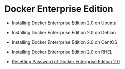 # Docker Enterprise Edition

- Installing Docker Enterrprise Edition 2.0 on Ubuntu
- Installing Docker Enterrprise Edition 2.0 on Debian
- Installing Docker Enterrprise Edition 2.0 on CentOS
- Installing Docker Enterrprise Edition 2.0 on RHEL


- [Resetting Password of Docker Enterprise Edition 2.0](https://github.com/collabnix/dockerlabs/new/master/enterprise/e001-enterprise-password.md)



